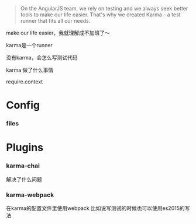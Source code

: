 > On the AngularJS team, we rely on testing and we always seek better tools to make our life easier. That's why we created
  Karma - a test runner that fits all our needs.

make our life easier，我就理解成不加班了～

karma是一个runner



没有karma，会怎么写测试代码

karma 做了什么事情





require.context





# Config


### files




# Plugins
### karma-chai
解决了什么问题

### karma-webpack
在karma的配置文件里使用webpack
比如说写测试的时候也可以使用es2015的写法


